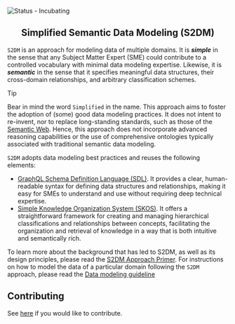 ![Status - Incubating](https://img.shields.io/static/v1?label=Status&message=Incubating&color=FEFF3A&style=for-the-badge)

<h2 align="center">
 Simplified Semantic Data Modeling (S2DM)
</h2>

`S2DM` is an approach for modeling data of multiple domains.
It is **_simple_** in the sense that any Subject Matter Expert (SME) could contribute to a controlled vocabulary with minimal data modeling expertise.
Likewise, it is **_semantic_** in the sense that it specifies meaningful data structures, their cross-domain relationships, and arbitrary classification schemes.

> [!TIP]
> Bear in mind the word `Simplified` in the name.
> This approach aims to foster the adoption of (some) good data modeling practices.
> It does not intent to re-invent, nor to replace long-standing standards, such as those of the [Semantic Web](https://www.w3.org/2001/sw/wiki/Main_Page).
> Hence, this approach does not incorporate advanced reasoning capabilities or the use of comprehensive ontologies typically associated with traditional semantic data modeling.

`S2DM` adopts data modeling best practices and reuses the following elements:

- [GraphQL Schema Definition Language (SDL)](https://graphql.org/learn/schema/).
  It provides a clear, human-readable syntax for defining data structures and relationships, making it easy for SMEs to understand and use without requiring deep technical expertise.
- [Simple Knowledge Organization System (SKOS)](https://www.w3.org/2004/02/skos/).
  It offers a straightforward framework for creating and managing hierarchical classifications and relationships between concepts, facilitating the organization and retrieval of knowledge in a way that is both intuitive and semantically rich.

To learn more about the background that has led to S2DM, as well as its design principles, please read the [S2DM Approach Primer](docs/APPROACH_PRIMER.md).
For instructions on how to model the data of a particular domain following the `S2DM` approach, please read the [Data modeling guideline](docs/MODELING_GUIDE.md)

## Contributing

See [here](docs/CONTRIBUTING.md) if you would like to contribute.
